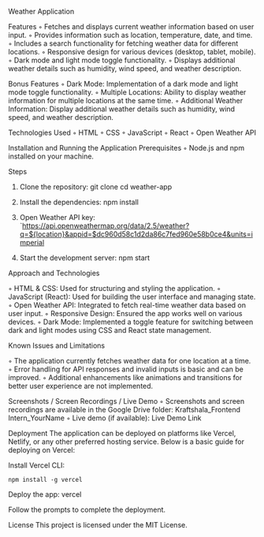 Weather Application


Features
◦ Fetches and displays current weather information based on user input.
◦ Provides information such as location, temperature, date, and time.
◦ Includes a search functionality for fetching weather data for different locations.
◦ Responsive design for various devices (desktop, tablet, mobile).
◦ Dark mode and light mode toggle functionality.
◦ Displays additional weather details such as humidity, wind speed, and weather description.

Bonus Features
◦ Dark Mode: Implementation of a dark mode and light mode toggle functionality.
◦ Multiple Locations: Ability to display weather information for multiple locations at the same time.
◦ Additional Weather Information: Display additional weather details such as humidity, wind speed, and weather description.

Technologies Used
◦ HTML
◦ CSS
◦ JavaScript
◦ React
◦ Open Weather API

Installation and Running the Application
Prerequisites
◦ Node.js and npm installed on your machine.

Steps

1. Clone the repository:
    git clone <repository-link>
    cd weather-app

2. Install the dependencies: 
    npm install

3.  Open Weather API key:
    `https://api.openweathermap.org/data/2.5/weather?q=${location}&appid=$dc960d58c1d2da86c7fed960e58b0ce4&units=imperial
    

4. Start the development server:
    npm start




Approach and Technologies

◦ HTML & CSS: Used for structuring and styling the application.
◦ JavaScript (React): Used for building the user interface and managing state.
◦ Open Weather API: Integrated to fetch real-time weather data based on user input.
◦ Responsive Design: Ensured the app works well on various devices.
◦ Dark Mode: Implemented a toggle feature for switching between dark and light modes using CSS and React state management.

Known Issues and Limitations

◦ The application currently fetches weather data for one location at a time.
◦ Error handling for API responses and invalid inputs is basic and can be improved.
◦ Additional enhancements like animations and transitions for better user experience are not implemented.

Screenshots / Screen Recordings / Live Demo
◦ Screenshots and screen recordings are available in the Google Drive folder: Kraftshala_Frontend Intern_YourName
◦ Live demo (if available): Live Demo Link

Deployment
The application can be deployed on platforms like Vercel, Netlify, or any other preferred hosting service. Below is a basic guide for deploying on Vercel:

Install Vercel CLI:

    npm install -g vercel

Deploy the app: 
    vercel

Follow the prompts to complete the deployment.

License
This project is licensed under the MIT License.